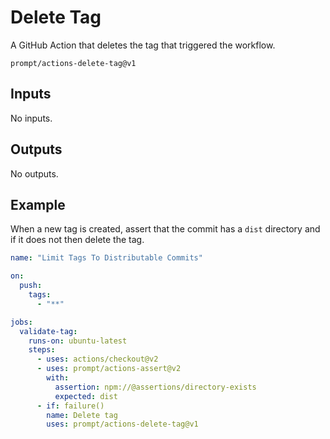 # Delete Tag

A GitHub Action that deletes the tag that triggered the workflow.

```
prompt/actions-delete-tag@v1
```

## Inputs

No inputs.

## Outputs

No outputs.

## Example

When a new tag is created, assert that the commit has a `dist` directory and if
it does not then delete the tag.

```yaml
name: "Limit Tags To Distributable Commits"

on:
  push:
    tags:
      - "**"

jobs:
  validate-tag:
    runs-on: ubuntu-latest
    steps:
      - uses: actions/checkout@v2
      - uses: prompt/actions-assert@v2
        with:
          assertion: npm://@assertions/directory-exists
          expected: dist
      - if: failure()
        name: Delete tag
        uses: prompt/actions-delete-tag@v1
```
